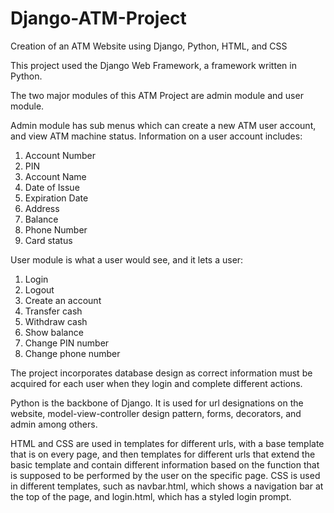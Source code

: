 # Django-ATM-Project
Creation of an ATM Website using Django, Python, HTML, and CSS

This project used the Django Web Framework, a framework written in Python. 

The two major modules of this ATM Project are admin module and user module.

Admin module has sub menus which can create a new ATM user account, and view ATM machine status.
Information on a user account includes:
1. Account Number
2. PIN
3. Account Name
4. Date of Issue
5. Expiration Date
6. Address
7. Balance
8. Phone Number
9. Card status

User module is what a user would see, and it lets a user:
1. Login
2. Logout
3. Create an account
4. Transfer cash
5. Withdraw cash
6. Show balance
7. Change PIN number
8. Change phone number

The project incorporates database design as correct information must be acquired for each user when they login and complete different actions.

Python is the backbone of Django. It is used for url designations on the website, model-view-controller design pattern, forms, decorators, and admin among others.

HTML and CSS are used in templates for different urls, with a base template that is on every page, and then templates for different urls that extend the basic template
and contain different information based on the function that is supposed to be performed by the user on the specific page. CSS is used in different templates, such as navbar.html,
which shows a navigation bar at the top of the page, and login.html, which has a styled login prompt.
